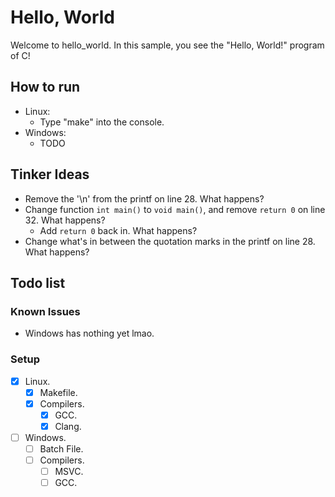# Hello, World

Welcome to hello_world. In this sample, you see the "Hello, World!" program of C!

## How to run

- Linux:
  - Type "make" into the console.
- Windows:
  - TODO

## Tinker Ideas

- Remove the '\n' from the printf on line 28. What happens?
- Change function `int main()` to `void main()`, and remove `return 0` on line 32. What happens?
  - Add `return 0` back in. What happens?
- Change what's in between the quotation marks in the printf on line 28. What happens?

## Todo list

### Known Issues

- Windows has nothing yet lmao.

### Setup

- [X] Linux.
  - [X] Makefile.
  - [X] Compilers.
    - [X] GCC.
    - [X] Clang.

- [ ] Windows.
  - [ ] Batch File.
  - [ ] Compilers.
    - [ ] MSVC.
    - [ ] GCC.
